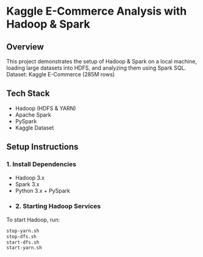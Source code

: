 # Kaggle E-Commerce Analysis with Hadoop & Spark
## Overview
This project demonstrates the setup of Hadoop & Spark on a local machine, loading large datasets into HDFS, and analyzing them using Spark SQL.
Dataset: Kaggle E-Commerce (285M rows)

## Tech Stack
- Hadoop (HDFS & YARN)
- Apache Spark
- PySpark
- Kaggle Dataset
## Setup Instructions
### 1. Install Dependencies
- Hadoop 3.x
- Spark 3.x
- Python 3.x + PySpark
- ### 2. Starting Hadoop Services
To start Hadoop, run:
```bash
stop-yarn.sh
stop-dfs.sh
start-dfs.sh
start-yarn.sh

